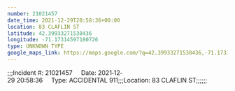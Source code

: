 ```yaml
---
number: 21021457
date_time: 2021-12-29T20:58:36+00:00
location: 83 CLAFLIN ST
latitude: 42.39933271538436
longitude: -71.17314597180726
type: UNKNOWN TYPE
google_maps_link: https://maps.google.com/?q=42.39933271538436,-71.17314597180726
---
```


;;;Incident #: 21021457     Date: 2021‐12‐29 20:58:36     Type: ACCIDENTAL 911;;;Location: 83 CLAFLIN ST;;;;;;
